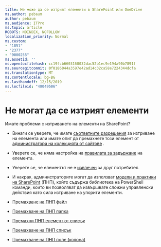 ```yaml
---
title: Не може да се изтрият елементи в SharePoint или OneDrive
ms.author: pebaum
author: pebaum
ms.audience: ITPro
ms.topic: article
ROBOTS: NOINDEX, NOFOLLOW
localization_priority: Normal
ms.custom:
- "1851"
- "2377"
- "9000255"
ms.assetid: ''
ms.openlocfilehash: cc19fcb6603160032dac52b1ec9e194a90b7891f
ms.sourcegitcommit: 0f0186044a3597e42ad14c32ca58e7224344dcfa
ms.translationtype: MT
ms.contentlocale: bg-BG
ms.lasthandoff: 12/15/2019
ms.locfileid: "40049506"
---
```

# <a name="unable-to-delete-items"></a>Не могат да се изтрият елементи

Имате проблеми с изтриването на елементи на SharePoint?

- Винаги се уверете, че имате [съответните разрешения](https://docs.microsoft.com/sharepoint/default-sharepoint-groups) за изтриване на елемента или имате опит да премахнете този елемент от [администратора на колекцията от сайтове](https://docs.microsoft.com/sharepoint/customize-sharepoint-site-permissions#add-change-or-remove-a-site-collection-administrator) .

- Уверете се, че няма настройка на [правилата за задържане](https://docs.microsoft.com/office365/securitycompliance/retention-policies) на елемента.

- Уверете се, че елементът не е [извлечен](https://support.office.com/article/check-out-check-in-or-discard-changes-to-files-in-a-library-7e2c12a9-a874-4393-9511-1378a700f6de) за друг потребител.

- И накрая, администраторите могат да използват [модели и практики на SharePoint](https://docs.microsoft.com/powershell/sharepoint/sharepoint-pnp/sharepoint-pnp-cmdlets?view=sharepoint-ps#installation) (ПНП), който съдържа библиотека на PowerShell команди, които ви позволяват да извършвате сложни управленски действия като сила изтриване на упорити елементи.
- [Премахване на ПНП файл](https://docs.microsoft.com/powershell/module/sharepoint-pnp/remove-pnpfile?view=sharepoint-ps)
- [Премахване на ПНП папка](https://docs.microsoft.com/powershell/module/sharepoint-pnp/remove-pnpfolder?view=sharepoint-ps)
- [Премахни ПНП елемент от списък](https://docs.microsoft.com/powershell/module/sharepoint-pnp/remove-pnplistitem?view=sharepoint-ps)
- [Премахване на ПНП списък](https://docs.microsoft.com/powershell/module/sharepoint-pnp/remove-pnplist?view=sharepoint-ps)
- [Премахване на ПНП поле (колона)](https://docs.microsoft.com/powershell/module/sharepoint-pnp/remove-pnpfield?view=sharepoint-ps)